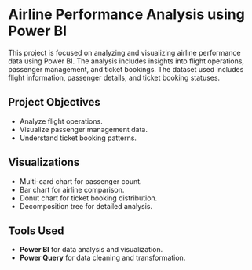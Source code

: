 # Airline Performance Analysis using Power BI

This project is focused on analyzing and visualizing airline performance data using Power BI. The analysis includes insights into flight operations, passenger management, and ticket bookings. The dataset used includes flight information, passenger details, and ticket booking statuses.

## Project Objectives
- Analyze flight operations.
- Visualize passenger management data.
- Understand ticket booking patterns.

## Visualizations
- Multi-card chart for passenger count.
- Bar chart for airline comparison.
- Donut chart for ticket booking distribution.
- Decomposition tree for detailed analysis.

## Tools Used
- **Power BI** for data analysis and visualization.
- **Power Query** for data cleaning and transformation.
